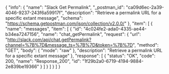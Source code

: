 {
  "info": {
    "name": "Slack Get Permalink",
    "_postman_id": "ca09d6ec-2a39-4046-9237-243f6a59917f",
    "description": "Retrieve a permalink URL for a specific extant message",
    "schema": "https://schema.getpostman.com/json/collection/v2.0.0/"
  },
  "item": [
    {
      "name": "messages",
      "item": [
        {
          "id": "4c024fe2-ada0-4335-ae44-b34ea7247156",
          "name": "chat_getPermalink",
          "request": {
            "url": "http://slack.com/api/chat.getPermalink?channel=%7B%7D&message_ts=%7B%7D&token=%7B%7D",
            "method": "GET",
            "body": {
              "mode": "raw"
            },
            "description": "Retrieve a permalink URL for a specific extant message"
          },
          "response": [
            {
              "status": "OK",
              "code": 200,
              "name": "Response_200",
              "id": "1f29b2a0-6719-4194-9884-2e839be19366"
            }
          ]
        }
      ]
    }
  ]
}